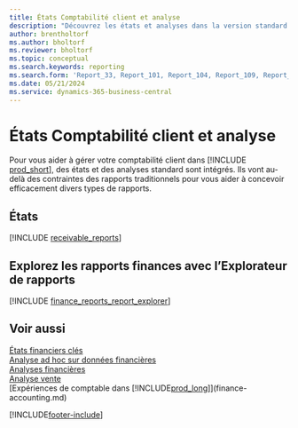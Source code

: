```yaml
---
title: États Comptabilité client et analyse
description: "Découvrez les états et analyses dans la version standard de Business\_Central afin que vous puissiez suivre vos comptes client."
author: brentholtorf
ms.author: bholtorf
ms.reviewer: bholtorf
ms.topic: conceptual
ms.search.keywords: reporting
ms.search.form: 'Report_33, Report_101, Report_104, Report_109, Report_112, Report_120, Report_121, Report_129, Report_211, Report_1316'
ms.date: 05/21/2024
ms.service: dynamics-365-business-central
---
```

# <a name="accounts-receivable-reports-and-analytics"></a>États Comptabilité client et analyse

Pour vous aider à gérer votre comptabilité client dans [!INCLUDE [prod_short](includes/prod_short.md)], des états et des analyses standard sont intégrés. Ils vont au-delà des contraintes des rapports traditionnels pour vous aider à concevoir efficacement divers types de rapports.  

## <a name="reports"></a>États

[!INCLUDE [receivable_reports](includes/receivable-reports-include.md)]

## <a name="explore-finance-reports-with-report-explorer"></a>Explorez les rapports finances avec l’Explorateur de rapports

[!INCLUDE [finance_reports_report_explorer](includes/finance-reports-report-explorer-include.md)]


## <a name="see-also"></a>Voir aussi

[États financiers clés](finance-reports.md)  
[Analyse ad hoc sur données financières](ad-hoc-analysis-finance.md)   
[Analyses financières](bi.md)   
[Analyse vente](sales-analytics-overview.md)  
[Expériences de comptable dans [!INCLUDE[prod_long](includes/prod_long.md)]](finance-accounting.md)  

[!INCLUDE[footer-include](includes/footer-banner.md)]

